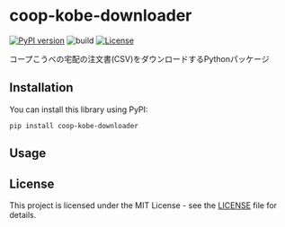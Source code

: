 # coop-kobe-downloader

[![PyPI version](https://badge.fury.io/py/coop-kobe-downloader.svg)](https://badge.fury.io/py/coop-kobe-downloader)
![build](https://github.com/ryohidaka/coop-kobe-downloader/workflows/Build/badge.svg)
[![License](https://img.shields.io/badge/license-MIT-blue.svg)](https://opensource.org/licenses/MIT)

コープこうべの宅配の注文書(CSV)をダウンロードするPythonパッケージ

## Installation

You can install this library using PyPI:

```shell
pip install coop-kobe-downloader
```

## Usage

## License

This project is licensed under the MIT License - see the [LICENSE](LICENSE) file for details.
